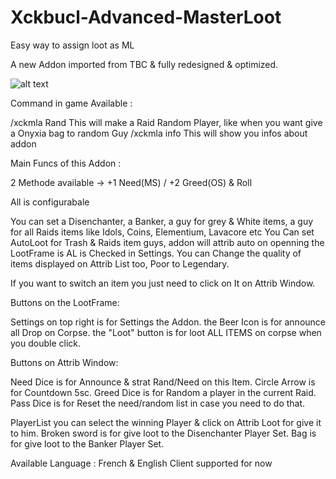 # Xckbucl-Advanced-MasterLoot
Easy way to assign loot as ML

A new Addon imported from TBC & fully redesigned & optimized.

![alt text](https://image.ibb.co/mS2exS/Screenshot_1.png)


Command in game Available :

/xckmla Rand
This will make a Raid Random Player, like when you want give a Onyxia bag to random Guy
/xckmla info
This will show you infos about addon


Main Funcs of this Addon :

2 Methode available -> +1 Need(MS) / +2 Greed(OS) & Roll 

All is configurabale

You can set a Disenchanter, a Banker, a guy for grey & White items, a guy for all Raids items like Idols, Coins, Elementium, Lavacore etc
You Can set AutoLoot for Trash & Raids item guys, addon will attrib auto on openning the LootFrame is AL is Checked in Settings.
You can Change the quality of items displayed on Attrib List too, Poor to Legendary.

If you want to switch an item you just need to click on It on Attrib Window.


Buttons on the LootFrame:

Settings on top right is for Settings the Addon.
the Beer Icon is for announce all Drop on Corpse.
the "Loot" button is for loot ALL ITEMS on corpse when you double click.

Buttons on Attrib Window:

Need Dice is for Announce & strat Rand/Need on this Item.
Circle Arrow is for Countdown 5sc.
Greed Dice is for Random a player in the current Raid.
Pass Dice is for Reset the need/random list in case you need to do that.

PlayerList you can select the winning Player & click on Attrib Loot for give it to him.
Broken sword is for give loot to the Disenchanter Player Set.
Bag is for give loot to the Banker Player Set.



Available Language : French & English Client supported for now
